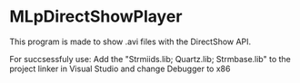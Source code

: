 # MLpDirectShowPlayer
 
This program is made to show .avi files with the DirectShow API.

For succsessfuly use:
Add the "Strmiids.lib; Quartz.lib; Strmbase.lib" to the project linker in Visual Studio and change Debugger to x86

